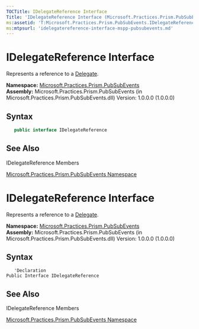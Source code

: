 ```yaml
---
TOCTitle: IDelegateReference Interface
Title: 'IDelegateReference Interface (Microsoft.Practices.Prism.PubSubEvents)'
ms:assetid: 'T:Microsoft.Practices.Prism.PubSubEvents.IDelegateReference'
ms:mtpsurl: 'idelegatereference-interface-mspp-pubsubevents.md'
---
```



# IDelegateReference Interface

Represents a reference to a [Delegate](http://msdn.microsoft.com/en-us/library/y22acf51).

**Namespace:** [Microsoft.Practices.Prism.PubSubEvents](/patterns-practices/reference/mspp-mvvm-namespace)
**Assembly:** Microsoft.Practices.Prism.PubSubEvents (in Microsoft.Practices.Prism.PubSubEvents.dll) Version: 1.0.0.0 (1.0.0.0)

## Syntax

```C#
   public interface IDelegateReference 
```

## See Also

IDelegateReference Members

[Microsoft.Practices.Prism.PubSubEvents Namespace](/patterns-practices/reference/mspp-mvvm-namespace)


# IDelegateReference Interface

Represents a reference to a [Delegate](http://msdn.microsoft.com/en-us/library/y22acf51).

**Namespace:** [Microsoft.Practices.Prism.PubSubEvents](/patterns-practices/reference/mspp-mvvm-namespace)
**Assembly:** Microsoft.Practices.Prism.PubSubEvents (in Microsoft.Practices.Prism.PubSubEvents.dll) Version: 1.0.0.0 (1.0.0.0)

## Syntax

```VB
   'Declaration
Public Interface IDelegateReference
```

## See Also

IDelegateReference Members

[Microsoft.Practices.Prism.PubSubEvents Namespace](/patterns-practices/reference/mspp-mvvm-namespace)